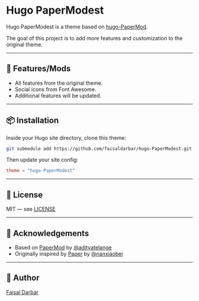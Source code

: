 # Hugo PaperModest

Hugo PaperModest is a theme based on [hugo-PaperMod](https://github.com/adityatelange/hugo-PaperMod).

The goal of this project is to add more features and customization to the original theme.

---

## 🚀 Features/Mods

- All features from the original theme.
- Social icons from Font Awesome.
- Additional features will be updated.

---

## 📦 Installation

Inside your Hugo site directory, clone this theme:

```bash
git submodule add https://github.com/faisaldarbar/hugo-PaperModest.git themes/hugo-PaperModest
```

Then update your site config:

```toml
theme = "hugo-PaperModest"
```

---

## 🧾 License

MIT — see [LICENSE](https://github.com/faisaldarbar/hugo-PaperModest/blob/master/LICENSE)

---

## 🙏 Acknowledgements

- Based on [PaperMod](https://github.com/adityatelange/hugo-PaperMod) by [@adityatelange](https://github.com/adityatelange)
- Originally inspired by [Paper](https://github.com/nanxiaobei/hugo-paper) by [@nanxiaobei](https://github.com/nanxiaobei)

---

## 👤 Author

[Faisal Darbar](https://faisaldarbar.com)